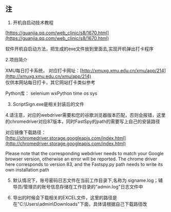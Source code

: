 ## 注

1. 开机自启动技术教程

[https://guanjia.qq.com/web_clinic/s8/1670.html](https://guanjia.qq.com/web_clinic/s8/1670.html)

软件开机自启动方法，把生成的exe文件放到里面去,实现开机弹出打卡程序

2.项目简介

XMU每日打卡系统， 对应打卡网址：[http://xmuxg.xmu.edu.cn/xmu/app/214](http://xmuxg.xmu.edu.cn/xmu/app/214)   
仅供本网站每日打卡，其它网站打卡类似参考

Python库： selenium   wxPython   time    os   sys

3. ScriptSign.exe是相关封装后的文件

4.请注意，对应的webdriver需要和您的谷歌浏览器版本匹配，否则会报错，这里的chromedriver对应87版本，同时FastSpy的path的需要写上自己的安装路径

对应镜像下载路径： [http://chromedriver.storage.googleapis.com/index.html](http://chromedriver.storage.googleapis.com/index.html)

Please note that the corresponding webdriver needs to match your Google browser version, otherwise an error will be reported. The chrome driver here corresponds to version 83, and the Fastspy.py path needs to write its own installation path

5. 默认情况下，账号密码日志文件在当前工作目录下,名称为 signame.log；辅导员/管理员的账号信息存储在工作目录的"admin.log"日志文件中

6. 导出的时候会下载相关的EXCEL文件，这里的路径是在"C:\Users\admin\Downloads"下面，具体请根据自己下载路径改